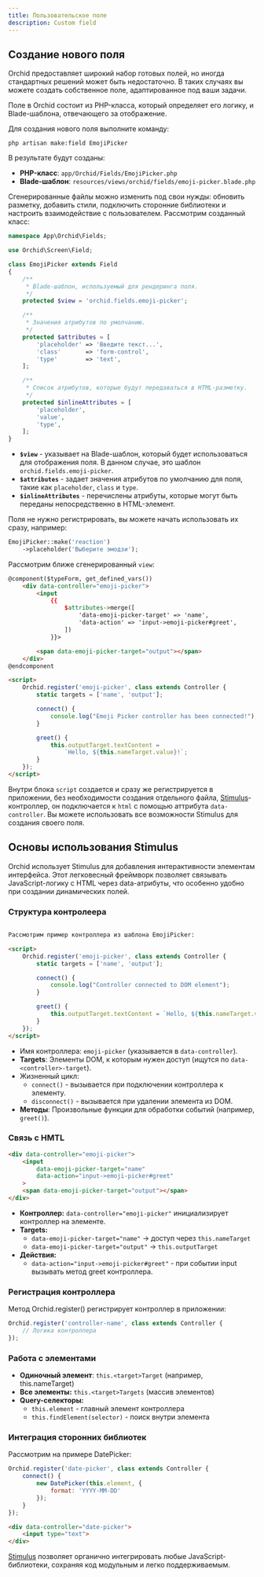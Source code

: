 ```yaml
---
title: Пользовательское поле
description: Custom field
---
```


## Создание нового поля

Orchid предоставляет широкий набор готовых полей, но иногда стандартных решений может быть недостаточно. 
В таких случаях вы можете создать собственное поле, адаптированное под ваши задачи.

Поле в Orchid состоит из PHP-класса, который определяет его логику, и Blade-шаблона, отвечающего за отображение.

Для создания нового поля выполните команду:

```shell
php artisan make:field EmojiPicker
```

В результате будут созданы:  

- **PHP-класс**: `app/Orchid/Fields/EmojiPicker.php`  
- **Blade-шаблон**: `resources/views/orchid/fields/emoji-picker.blade.php`  

Сгенерированные файлы можно изменить под свои нужды: обновить разметку, добавить стили, подключить сторонние библиотеки и настроить взаимодействие с пользователем. Рассмотрим созданный класс:

```php
namespace App\Orchid\Fields;

use Orchid\Screen\Field;

class EmojiPicker extends Field
{
    /**
     * Blade-шаблон, используемый для рендеринга поля.
     */
    protected $view = 'orchid.fields.emoji-picker';

    /**
     * Значения атрибутов по умолчанию.
     */
    protected $attributes = [
        'placeholder' => 'Введите текст...',
        'class'       => 'form-control',
        'type'        => 'text',
    ];

    /**
     * Список атрибутов, которые будут передаваться в HTML-разметку.
     */
    protected $inlineAttributes = [
        'placeholder',
        'value',
        'type',
    ];
}
```

- **`$view`**  - указывает на Blade-шаблон, который будет использоваться для отображения поля. В данном случае, это шаблон `orchid.fields.emoji-picker`. 
- **`$attributes`**  - задает значения атрибутов по умолчанию для поля, такие как `placeholder`, `class` и `type`.
- **`$inlineAttributes`**  - перечислены атрибуты, которые могут быть переданы непосредственно в HTML-элемент.


Поля не нужно регистрировать, вы можете начать использовать их сразу, например:

```php
EmojiPicker::make('reaction')
    ->placeholder('Выберите эмодзи');
```


Рассмотрим ближе сгенерированный `view`:

```html
@component($typeForm, get_defined_vars())
    <div data-controller="emoji-picker">
        <input
            {{
                $attributes->merge([
                    'data-emoji-picker-target' => 'name',
                    'data-action' => 'input->emoji-picker#greet',
                ])
            }}>

        <span data-emoji-picker-target="output"></span>
    </div>
@endcomponent

<script>
    Orchid.register('emoji-picker', class extends Controller {
        static targets = ['name', 'output'];

        connect() {
            console.log("Emoji Picker controller has been connected!");
        }

        greet() {
            this.outputTarget.textContent =
                `Hello, ${this.nameTarget.value}!`;
        }
    });
</script>
```

Внутри блока `script` создается и сразу же регистрируется в приложении, без необходимости создания
отдельного файла, [Stimulus](https://stimulus.hotwired.dev/handbook/introduction)-контроллер, он подключается к `html`
с помощью аттрибута `data-controller`. Вы можете использовать все возможности Stimulus для создания своего поля.

## Основы использования Stimulus

Orchid использует Stimulus для добавления интерактивности элементам интерфейса.
Этот легковесный фреймворк позволяет связывать JavaScript-логику с HTML через data-атрибуты, что особенно удобно при создании динамических полей.

### Структура контролеера
```html

Рассмотрим пример контроллера из шаблона EmojiPicker:

<script>
    Orchid.register('emoji-picker', class extends Controller {
        static targets = ['name', 'output'];

        connect() {
            console.log("Controller connected to DOM element");
        }

        greet() {
            this.outputTarget.textContent = `Hello, ${this.nameTarget.value}!`;
        }
    });
</script>
```
- Имя контроллера: `emoji-picker` (указывается в `data-controller`).
- **Targets**: Элементы DOM, к которым нужен доступ (ищутся по `data-<controller>-target`).
- Жизненный цикл:
  - `connect()` - вызывается при подключении контроллера к элементу.
  - `disconnect()` - вызывается при удалении элемента из DOM.
- **Методы**: Произвольные функции для обработки событий (например, `greet()`).

### Связь c HMTL
```html
<div data-controller="emoji-picker">
    <input 
        data-emoji-picker-target="name"
        data-action="input->emoji-picker#greet"
    >
    <span data-emoji-picker-target="output"></span>
</div>
```
- **Контроллер:** `data-controller="emoji-picker"` инициализирует контроллер на элементе.
- **Targets:**
  - `data-emoji-picker-target="name"` → доступ через `this.nameTarget`
  - `data-emoji-picker-target="output"` → `this.outputTarget`
- **Действия:**
  - `data-action="input->emoji-picker#greet"` - при событии input вызывать метод greet контроллера.

### Регистрация контроллера

Метод Orchid.register() регистрирует контроллер в приложении:
```js
Orchid.register('controller-name', class extends Controller {
    // Логика контроллера
});
```
### Работа с элементами
- **Одиночный элемент**: `this.<target>Target` (например, this.nameTarget)
- **Все элементы:** `this.<target>Targets` (массив элементов)
- **Query-селекторы:**
  - `this.element` - главный элемент контроллера
  - `this.findElement(selector)` - поиск внутри элемента

### Интеграция сторонних библиотек
Рассмотрим на примере DatePicker:

```js
Orchid.register('date-picker', class extends Controller {
    connect() {
        new DatePicker(this.element, {
            format: 'YYYY-MM-DD'
        });
    }
});
```
```html
<div data-controller="date-picker">
    <input type="text">
</div>
```

[Stimulus](https://stimulus.hotwired.dev/handbook/introduction) позволяет органично интегрировать любые JavaScript-библиотеки, сохраняя код модульным и легко поддерживаемым.


